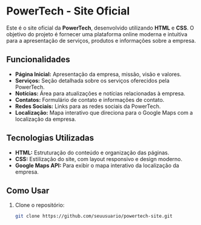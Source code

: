 # PowerTech - Site Oficial

Este é o site oficial da **PowerTech**, desenvolvido utilizando **HTML** e **CSS**. O objetivo do projeto é fornecer uma plataforma online moderna e intuitiva para a apresentação de serviços, produtos e informações sobre a empresa.

## Funcionalidades

- **Página Inicial:** Apresentação da empresa, missão, visão e valores.
- **Serviços:** Seção detalhada sobre os serviços oferecidos pela PowerTech.
- **Notícias:** Área para atualizações e notícias relacionadas à empresa.
- **Contatos:** Formulário de contato e informações de contato.
- **Redes Sociais:** Links para as redes sociais da PowerTech.
- **Localização:** Mapa interativo que direciona para o Google Maps com a localização da empresa.

## Tecnologias Utilizadas

- **HTML:** Estruturação do conteúdo e organização das páginas.
- **CSS:** Estilização do site, com layout responsivo e design moderno.
- **Google Maps API:** Para exibir o mapa interativo da localização da empresa.

## Como Usar

1. Clone o repositório:

   ```bash
   git clone https://github.com/seuusuario/powertech-site.git
